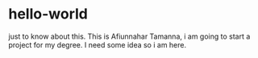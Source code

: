 # hello-world
just to know about this.
This is Afiunnahar Tamanna, i am going to start a project for my degree. I need some idea so i am here.
